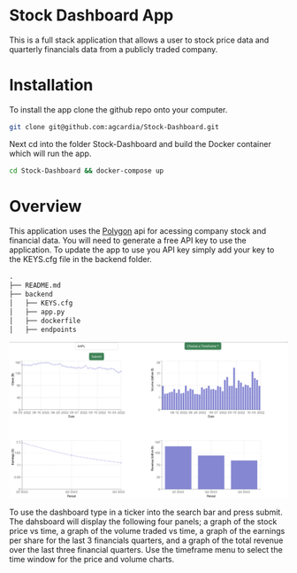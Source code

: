 # Stock Dashboard App
This is a full stack application that allows a user to stock price data and quarterly financials data from a publicly traded company. 

# Installation
To install the app clone the github repo onto your computer. 
```bash
git clone git@github.com:agcardia/Stock-Dashboard.git
 ```
Next cd into the folder Stock-Dashboard and build the Docker container which will run the app. 
```bash
cd Stock-Dashboard && docker-compose up
```
# Overview

This application uses the [Polygon](https://polygon.io) api for acessing company stock and financial data. You will need to generate a free API key to use the application. To update the app to use you API key simply add your key to the KEYS.cfg file in the backend folder.

```
.
├── README.md
├── backend
│   ├── KEYS.cfg
│   ├── app.py
│   ├── dockerfile
│   ├── endpoints
```

![Text](/Dashboard.png?raw=True)

To use the dashboard type in a ticker into the search bar and press submit. The dahsboard will display the following four panels; a graph of the stock price vs time, a graph of the volume traded vs time, a graph of the earnings per share for the last 3 financials quarters, and a graph of the total revenue over the last three financial quarters. Use the timeframe menu to select the time window for the price and volume charts.

